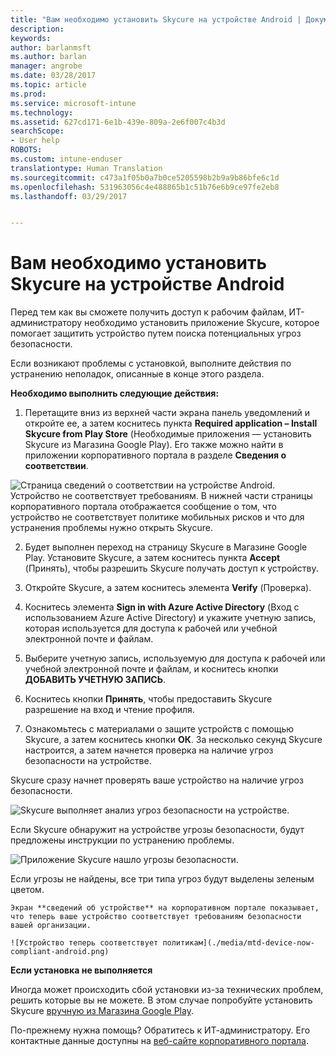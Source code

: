 ```yaml
---
title: "Вам необходимо установить Skycure на устройстве Android | Документация Майкрософт"
description: 
keywords: 
author: barlanmsft
ms.author: barlan
manager: angrobe
ms.date: 03/28/2017
ms.topic: article
ms.prod: 
ms.service: microsoft-intune
ms.technology: 
ms.assetid: 627cd171-6e1b-439e-809a-2e6f007c4b3d
searchScope:
- User help
ROBOTS: 
ms.custom: intune-enduser
translationtype: Human Translation
ms.sourcegitcommit: c473a1f05b0a7b0ce5205598b2b9a9b86bfe6c1d
ms.openlocfilehash: 531963056c4e488865b1c51b76e6b9ce97fe2eb8
ms.lasthandoff: 03/29/2017


---
```


# <a name="you-need-to-install-skycure-on-your-android-device"></a>Вам необходимо установить Skycure на устройстве Android

Перед тем как вы сможете получить доступ к рабочим файлам, ИТ-администратору необходимо установить приложение Skycure, которое помогает защитить устройство путем поиска потенциальных угроз безопасности.

Если возникают проблемы с установкой, выполните действия по устранению неполадок, описанные в конце этого раздела.

**Необходимо выполнить следующие действия:**

1. Перетащите вниз из верхней части экрана панель уведомлений и откройте ее, а затем коснитесь пункта **Required application – Install Skycure from Play Store** (Необходимые приложения — установить Skycure из Магазина Google Play). Его также можно найти в приложении корпоративного портала в разделе __Сведения о соответствии__.

  ![Страница сведений о соответствии на устройстве Android. Устройство не соответствует требованиям. В нижней части страницы корпоративного портала отображается сообщение о том, что устройство не соответствует политике мобильных рисков и что для устранения проблемы нужно открыть Skycure.](./media/skycure-resolves-compliance-android.png)

2. Будет выполнен переход на страницу Skycure в Магазине Google Play. Установите Skycure, а затем коснитесь пункта **Accept** (Принять), чтобы разрешить Skycure получать доступ к устройству.

3. Откройте Skycure, а затем коснитесь элемента **Verify** (Проверка).

4. Коснитесь элемента **Sign in with Azure Active Directory** (Вход с использованием Azure Active Directory) и укажите учетную запись, которая используется для доступа к рабочей или учебной электронной почте и файлам.

5. Выберите учетную запись, используемую для доступа к рабочей или учебной электронной почте и файлам, и коснитесь кнопки **ДОБАВИТЬ УЧЕТНУЮ ЗАПИСЬ**.

6. Коснитесь кнопки **Принять**, чтобы предоставить Skycure разрешение на вход и чтение профиля.

7. Ознакомьтесь с материалами о защите устройств с помощью Skycure, а затем коснитесь кнопки **ОК**. За несколько секунд Skycure настроится, а затем начнется проверка на наличие угроз безопасности на устройстве.

  Skycure сразу начнет проверять ваше устройство на наличие угроз безопасности.

  ![Skycure выполняет анализ угроз безопасности на устройстве.](./media/skycure-scan-in-progress-android.png)

  Если Skycure обнаружит на устройстве угрозы безопасности, будут предложены инструкции по устранению проблемы.

  ![Приложение Skycure нашло угрозы безопасности.](./media/skycure-found-a-threat-android.png)

  Если угрозы не найдены, все три типа угроз будут выделены зеленым цветом.

    Экран **сведений об устройстве** на корпоративном портале показывает, что теперь ваше устройство соответствует требованиям безопасности вашей организации.

    ![Устройство теперь соответствует политикам](./media/mtd-device-now-compliant-android.png)

**Если установка не выполняется**

Иногда может происходить сбой установки из-за технических проблем, решить которые вы не можете. В этом случае попробуйте установить Skycure [вручную из Магазина Google Play](https://play.google.com/store/apps/details?id=com.skycure.skycure).

По-прежнему нужна помощь? Обратитесь к ИТ-администратору. Его контактные данные доступны на [веб-сайте корпоративного портала](http://portal.manage.microsoft.com).

